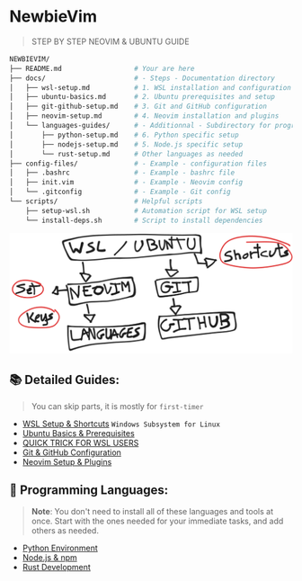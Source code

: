 # NewbieVim
> STEP BY STEP NEOVIM & UBUNTU GUIDE

```bash
NEWBIEVIM/
├── README.md                  # Your are here 
├── docs/                      # - Steps - Documentation directory
│   ├── wsl-setup.md           # 1. WSL installation and configuration
│   ├── ubuntu-basics.md       # 2. Ubuntu prerequisites and setup
│   ├── git-github-setup.md    # 3. Git and GitHub configuration
│   ├── neovim-setup.md        # 4. Neovim installation and plugins
│   └── languages-guides/      # - Additionnal - Subdirectory for programming languages
│       ├── python-setup.md    # 6. Python specific setup
│       ├── nodejs-setup.md    # 5. Node.js specific setup
│       └── rust-setup.md      # Other languages as needed
├── config-files/              # - Example - configuration files
│   ├── .bashrc                # - Example - bashrc file
│   ├── init.vim               # - Example - Neovim config
│   └── .gitconfig             # - Example - Git config
└── scripts/                   # Helpful scripts
    ├── setup-wsl.sh           # Automation script for WSL setup
    └── install-deps.sh        # Script to install dependencies
```
![RoadMap](/docs/1.png)
## 📚 Detailed Guides:
> You can skip parts, it is mostly for `first-timer`
* [WSL Setup & Shortcuts](/docs/wsl-setup.md) `Windows Subsystem for Linux`
* [Ubuntu Basics & Prerequisites](/docs/ubuntu-basics.md)
* [QUICK TRICK FOR WSL USERS](#quick-access-to-wsl-files)
* [Git & GitHub Configuration](/git-github-setup.md)
* [Neovim Setup & Plugins](/neovim-setup.md)

## 🔧 Programming Languages:
> **Note**: You don't need to install all of these languages and tools at once. Start with the ones needed for your immediate tasks, and add others as needed.
* [Python Environment](/docs/languages-guides/python-setup.md)
* [Node.js & npm](/docs/languages-guides/nodejs-setup.md)
* [Rust Development](/docs/languages-guides/rust-setup.md)

